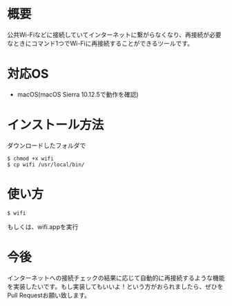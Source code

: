 # 概要
公共Wi-Fiなどに接続していてインターネットに繋がらなくなり、再接続が必要なときにコマンド1つでWi-Fiに再接続することができるツールです。

# 対応OS
- macOS(macOS Sierra 10.12.5で動作を確認)

# インストール方法
ダウンロードしたフォルダで
```console
$ chmod +x wifi
$ cp wifi /usr/local/bin/
```

# 使い方
```console
$ wifi
```
もしくは、wifi.appを実行

# 今後
インターネットへの接続チェックの結果に応じて自動的に再接続するような機能を実装したいです。もし実装してもいいよ！という方がおられましたら、ぜひをPull Requestお願い致します。
